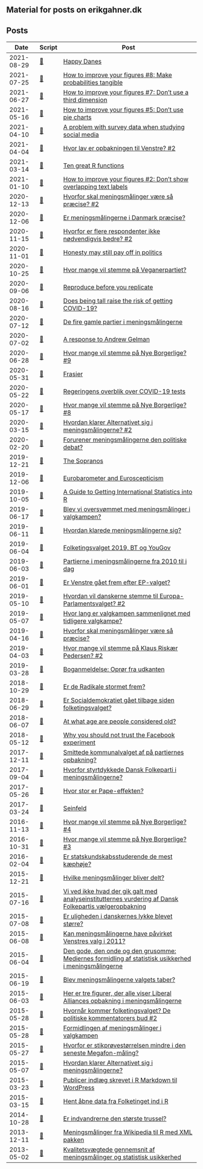 Material for posts on erikgahner.dk
---

## Posts

| Date |  Script | Post
| - | - | -
| 2021-08-29 | [🔗](https://github.com/erikgahner/posts/blob/master/2021/08-happydanes.R) | [Happy Danes](https://erikgahner.dk/2021/happy-danes/)
| 2021-07-25 | [🔗](https://github.com/erikgahner/posts/blob/master/2021/07-waffle.R) | [How to improve your figures #8: Make probabilities tangible](https://erikgahner.dk/2021/how-to-improve-your-figures-8-make-probabilities-tangible/)
| 2021-06-27 | [🔗](https://github.com/erikgahner/posts/blob/master/2021/06-3dcharts.R) | [How to improve your figures #7: Don’t use a third dimension](https://erikgahner.dk/2021/how-to-improve-your-figures-7-dont-use-a-third-dimension/)
| 2021-05-16 | [🔗](https://github.com/erikgahner/posts/blob/master/2021/05-piecharts.R) | [How to improve your figures #5: Don’t use pie charts](https://erikgahner.dk/2021/how-to-improve-your-figures-5-dont-use-pie-charts/)
| 2021-04-10 | [🔗](https://github.com/erikgahner/posts/blob/master/2021/04-ties.R) | [A problem with survey data when studying social media](https://erikgahner.dk/2021/a-problem-with-survey-data-when-studying-social-media/)
| 2021-04-04 | [🔗](https://github.com/erikgahner/posts/blob/master/2021/04-venstreopbakning.R) | [Hvor lav er opbakningen til Venstre? #2](https://erikgahner.dk/2021/hvor-lav-er-opbakningen-til-venstre-2/)
| 2021-03-14 | [🔗](https://github.com/erikgahner/posts/blob/master/2021/03-tengreatRfunctions.R) | [Ten great R functions](https://erikgahner.dk/2021/ten-great-r-functions/)
| 2021-01-10 | [🔗](https://github.com/erikgahner/posts/blob/master/2021/01-overlap_text.R) | [How to improve your figures #2: Don’t show overlapping text labels](https://erikgahner.dk/2021/how-to-improve-your-figures-2-dont-show-overlapping-text-labels/)
| 2020-12-13 | [🔗](https://github.com/erikgahner/posts/blob/master/2020/12-praecismaaling.R) | [Hvorfor skal meningsmålinger være så præcise? #2](https://erikgahner.dk/2020/hvorfor-skal-meningsmalinger-vaere-sa-praecise-2/)
| 2020-12-06 | [🔗](https://github.com/erikgahner/posts/blob/master/2020/12-korrekt.R) | [Er meningsmålingerne i Danmark præcise?](https://erikgahner.dk/2020/er-meningsmalingerne-i-danmark-praecise/)
| 2020-11-15 | [🔗](https://github.com/erikgahner/posts/blob/master/2020/11-respondenter.R) | [Hvorfor er flere respondenter ikke nødvendigvis bedre? #2](https://erikgahner.dk/2020/hvorfor-er-flere-respondenter-ikke-nodvendigvis-bedre-2/)
| 2020-11-01 | [🔗](https://github.com/erikgahner/posts/blob/master/2020/11-honesty.R) | [Honesty may still pay off in politics](https://erikgahner.dk/2020/honesty-may-still-pay-off-in-politics/)
| 2020-10-25 | [🔗](https://github.com/erikgahner/posts/blob/master/2020/10-veganerpartiet.R) | [Hvor mange vil stemme på Veganerpartiet?](https://erikgahner.dk/2020/hvor-mange-vil-stemme-pa-veganerpartiet/)
| 2020-09-06 | [🔗](https://github.com/erikgahner/posts/blob/master/2020/09-reproducereplicate.R) | [Reproduce before you replicate](https://erikgahner.dk/2020/reproduce-before-you-replicate/)
| 2020-08-16 | [🔗](https://github.com/erikgahner/posts/blob/master/2020/08-tall_covid19.R) | [Does being tall raise the risk of getting COVID-19?](https://erikgahner.dk/2020/does-being-tall-raise-the-risk-of-getting-covid-19/)
| 2020-07-12 | [🔗](https://github.com/erikgahner/posts/blob/master/2020/07-gallup4gamle.R) | [De fire gamle partier i meningsmålingerne](https://erikgahner.dk/2020/de-fire-gamle-partier-i-meningsmalingerne/)
| 2020-07-02 | [🔗](https://github.com/erikgahner/posts/blob/master/2020/07-longevity_gelman.R) | [A response to Andrew Gelman](https://erikgahner.dk/2020/a-response-to-andrew-gelman/)
| 2020-06-28 | [🔗](https://github.com/erikgahner/posts/blob/master/2020/06-NyeBorgerligeYouGov_2.R) | [Hvor mange vil stemme på Nye Borgerlige? #9](https://erikgahner.dk/2020/hvor-mange-vil-stemme-pa-nye-borgerlige-9/)
| 2020-05-31 | [🔗](https://github.com/erikgahner/posts/blob/master/2020/05-frasier.R) | [Frasier](https://erikgahner.dk/2020/frasier/)
| 2020-05-22 | [🔗](https://github.com/erikgahner/posts/blob/master/2020/05-covid-tests.R) | [Regeringens overblik over COVID-19 tests](https://erikgahner.dk/2020/regeringens-overblik-over-covid-19-tests/)
| 2020-05-17 | [🔗](https://github.com/erikgahner/posts/blob/master/2020/05-NyeBorgerligeYouGov.R) | [Hvor mange vil stemme på Nye Borgerlige? #8](https://erikgahner.dk/2020/hvor-mange-vil-stemme-pa-nye-borgerlige-8/)
| 2020-03-15 | [🔗](https://github.com/erikgahner/posts/blob/master/2020/03-alternativet.R) | [Hvordan klarer Alternativet sig i meningsmålingerne? #2](https://erikgahner.dk/2020/hvordan-klarer-alternativet-sig-i-meningsmalingerne-2/)
| 2020-02-20 | [🔗](https://github.com/erikgahner/posts/blob/master/2020/02-NyeBorgerligeDF.R) | [Forurener meningsmålingerne den politiske debat?](https://erikgahner.dk/2020/forurener-meningsmalingerne-den-politiske-debat/)
| 2019-12-21 | [🔗](https://github.com/erikgahner/posts/blob/master/2019/12-the_sopranos.R) | [The Sopranos](https://erikgahner.dk/2019/the-sopranos/)
| 2019-12-06 | [🔗](https://github.com/erikgahner/posts/blob/master/2019/12-eb-responserate.R) | [Eurobarometer and Euroscepticism](https://erikgahner.dk/2019/eurobarometer-and-euroscepticism/)
| 2019-10-05 | [🔗](https://github.com/erikgahner/posts/blob/master/2019/10-R_intstatistics.R) | [A Guide to Getting International Statistics into R](https://erikgahner.dk/2019/a-guide-to-getting-international-statistics-into-r/)
| 2019-06-17 | [🔗](https://github.com/erikgahner/posts/blob/master/2019/06-pollcalendar.R) | [Blev vi oversvømmet med meningsmålinger i valgkampen?](https://erikgahner.dk/2019/blev-vi-oversvommet-med-meningsmalinger-i-valgkampen/)
| 2019-06-11 | [🔗](https://github.com/erikgahner/posts/blob/master/2019/06-fv2019polls.R) | [Hvordan klarede meningsmålingerne sig?](https://erikgahner.dk/2019/hvordan-klarede-meningsmalingerne-sig/)
| 2019-06-04 | [🔗](https://github.com/erikgahner/posts/blob/master/2019/06-btyougov.R) | [Folketingsvalget 2019, BT og YouGov](https://erikgahner.dk/2019/folketingsvalget-2019-bt-og-yougov/)
| 2019-06-03 | [🔗](https://github.com/erikgahner/posts/blob/master/2019/06-meningsmaalinger-aarti.R) | [Partierne i meningsmålingerne fra 2010 til i dag](https://erikgahner.dk/2019/partierne-i-meningsmalingerne-fra-2010-til-i-dag/)
| 2019-06-01 | [🔗](https://github.com/erikgahner/posts/blob/master/2019/06-venstre-EP-megafon.R) | [Er Venstre gået frem efter EP-valget?](https://erikgahner.dk/2019/er-venstre-gaet-frem-efter-ep-valget/)
| 2019-05-10 | [🔗](https://github.com/erikgahner/posts/blob/master/2019/05-ep_ft_valg.R) | [Hvordan vil danskerne stemme til Europa-Parlamentsvalget? #2](http://erikgahner.dk/2019/hvordan-vil-danskerne-stemme-til-europa-parlamentsvalget-2/)
| 2019-05-07 | [🔗](https://github.com/erikgahner/posts/blob/master/2019/05-valgkamplaengde.R) | [Hvor lang er valgkampen sammenlignet med tidligere valgkampe?](http://erikgahner.dk/2019/hvor-lang-er-valgkampen-sammenlignet-med-tidligere-valgkampe-2/)
| 2019-04-16 | [🔗](https://github.com/erikgahner/posts/blob/master/2019/04-usikkerhed.R) | [Hvorfor skal meningsmålinger være så præcise?](http://erikgahner.dk/2019/hvorfor-skal-meningsmalinger-vaere-sa-praecise/)
| 2019-04-03 | [🔗](https://github.com/erikgahner/posts/blob/master/2019/04-klaus.R) | [Hvor mange vil stemme på Klaus Riskær Pedersen? #2](http://erikgahner.dk/2019/hvor-mange-vil-stemme-pa-klaus-riskaer-pedersen-2/)
| 2019-03-28 | [🔗](https://github.com/erikgahner/posts/blob/master/2019/03-fv2015.R) | [Boganmeldelse: Oprør fra udkanten](http://erikgahner.dk/2019/boganmeldelse-opror-fra-udkanten/)
| 2018-10-29 | [🔗](https://github.com/erikgahner/posts/blob/master/2018/10-radikale.R) | [Er de Radikale stormet frem?](http://erikgahner.dk/2018/er-de-radikale-stormet-frem/)
| 2018-06-29 | [🔗](https://github.com/erikgahner/posts/blob/master/2018/06-socMegafon.R) | [Er Socialdemokratiet gået tilbage siden folketingsvalget?](http://erikgahner.dk/2018/er-socialdemokratiet-gaet-tilbage-siden-folketingsvalget/) 
| 2018-06-07 | [🔗](https://github.com/erikgahner/posts/blob/master/2018/06-old-age.R) | [At what age are people considered old?](http://erikgahner.dk/2018/at-what-age-are-people-considered-old/)
| 2018-05-12 | [🔗](https://github.com/erikgahner/posts/blob/master/2018/05-facebook.R) | [Why you should not trust the Facebook experiment](http://erikgahner.dk/2018/why-you-should-not-trust-the-facebook-experiment/)
| 2017-12-11 | [🔗](https://github.com/erikgahner/posts/blob/master/2017/12-kv17.R) | [Smittede kommunalvalget af på partiernes opbakning?](http://erikgahner.dk/2017/smittede-kommunalvalget-af-pa-partiernes-opbakning/)
| 2017-09-04 | [🔗](https://github.com/erikgahner/posts/blob/master/2017/09-megafon.R) | [Hvorfor styrtdykkede Dansk Folkeparti i meningsmålingerne?](https://erikgahner.dk/2017/hvorfor-styrtdykkede-dansk-folkeparti-i-meningsmalingerne/)
| 2017-05-26 | [🔗](https://github.com/erikgahner/posts/blob/master/2017/05-pape.R) | [Hvor stor er Pape-effekten?](https://erikgahner.dk/2017/hvor-stor-er-pape-effekten/)
| 2017-03-24 | [🔗](https://github.com/erikgahner/posts/blob/master/2017/03-seinfeld.R) | [Seinfeld](https://erikgahner.dk/2017/seinfeld/)
| 2016-11-13 | [🔗](https://github.com/erikgahner/posts/blob/master/2016/11-nbfirms.R) | [Hvor mange vil stemme på Nye Borgerlige? #4](https://erikgahner.dk/2016/hvor-mange-vil-stemme-paa-nye-borgerlige-4/)
| 2016-10-31 | [🔗](https://github.com/erikgahner/posts/blob/master/2016/10-nyeborgerlige.R) | [Hvor mange vil stemme på Nye Borgerlige? #3](https://erikgahner.dk/2016/hvor-mange-vil-stemme-paa-nye-borgerlige-3/)
| 2016-02-04 | [🔗](https://github.com/erikgahner/posts/blob/master/2016/02-overconfidence.r) | [Er statskundskabsstuderende de mest kæphøje?](https://erikgahner.dk/2016/er-statskundskabsstuderende-de-mest-kaephoeje/)
| 2015-12-21 | [🔗](https://github.com/erikgahner/posts/blob/master/2015/12_samuelsen.R) | [Hvilke meningsmålinger bliver delt?](https://erikgahner.dk/2015/hvilke-meningsmaalinger-bliver-delt/)
| 2015-07-16 | [🔗](https://github.com/erikgahner/posts/blob/master/2015/07_danskfolkeparti.R) | [Vi ved ikke hvad der gik galt med analyseinstitutternes vurdering af Dansk Folkepartis vælgeropbakning](https://erikgahner.dk/2015/vi-ved-ikke-hvad-der-gik-galt-med-analyseinstitutternes-vurdering-af-dansk-folkepartis-vaelgeropbakning/)
| 2015-07-08 | [🔗](https://github.com/erikgahner/posts/blob/master/2015/07_lykke.R) | [Er uligheden i danskernes lykke blevet større?](https://erikgahner.dk/2015/er-uligheden-i-danskernes-lykke-blevet-stoerre/)
| 2015-06-08 | [🔗](https://github.com/erikgahner/posts/blob/master/2015/06_venstre2011.R) | [Kan meningsmålingerne have påvirket Venstres valg i 2011?](http://erikgahner.dk/2015/06/08/kan-meningsmaalingerne-have-paavirket-venstres-valg-i-2011/)
| 2015-06-04 | [🔗](https://github.com/erikgahner/posts/blob/master/2015/06_usikkerhed_blok.R) | [Den gode, den onde og den grusomme: Mediernes formidling af statistisk usikkerhed i meningsmålingerne](https://erikgahner.dk/2015/den-gode-den-onde-og-den-grusomme-mediernes-formidling-af-statistisk-usikkerhed-i-meningsmaalingerne/)
| 2015-06-19 | [🔗](https://github.com/erikgahner/posts/blob/master/2015/06_2015valg.R) | [Blev meningsmålingerne valgets taber?](https://erikgahner.dk/2015/blev-meningsmaalingerne-valgets-taber/)
| 2015-06-03 | [🔗](https://github.com/erikgahner/posts/blob/master/2015/06_liberalalliance.R) | [Her er tre figurer, der alle viser Liberal Alliances opbakning i meningsmålingerne](https://erikgahner.dk/2015/her-er-tre-figurer-der-alle-viser-liberal-alliances-opbakning-i-meningsmaalingerne/)
| 2015-05-28 | [🔗](https://github.com/erikgahner/posts/blob/master/2015/05_kommentatorer.R) | [Hvornår kommer folketingsvalget? De politiske kommentatorers bud #2](https://erikgahner.dk/2015/hvornaar-kommer-folketingsvalget-de-politiske-kommentatorers-bud-2/) 
| 2015-05-28 | [🔗](https://github.com/erikgahner/posts/blob/master/2015/05_fv15_day1.R) | [Formidlingen af meningsmålinger i valgkampen](https://erikgahner.dk/2015/formidlingen-af-meningsmaalinger-i-valgkampen/) 
| 2015-05-27 | [🔗](https://github.com/erikgahner/posts/blob/master/2015/05_megafon.R) | [Hvorfor er stikprøvestørrelsen mindre i den seneste Megafon-måling?](https://erikgahner.dk/2015/hvorfor-er-stikproevestoerrelsen-mindre-i-den-seneste-megafon-maaling/) 
| 2015-05-07 | [🔗](https://github.com/erikgahner/posts/blob/master/2015/05_alternativet.R) | [Hvordan klarer Alternativet sig i meningsmålingerne?](https://erikgahner.dk/2015/hvordan-klarer-alternativet-sig-i-meningsmaalingerne/)
| 2015-03-23 | [🔗](https://github.com/erikgahner/posts/blob/master/2015/03_r2wp.Rmd) | [Publicer indlæg skrevet i R Markdown til WordPress](https://erikgahner.dk/2015/publicer-indlaeg-skrevet-i-r-markdown-til-wordpress/) 
| 2015-03-15 | [🔗](https://github.com/erikgahner/posts/blob/master/2015/03_ft_afstemning.Rmd) | [Hent åbne data fra Folketinget ind i R](http://erikgahner.dk/2015/03/15/hent-aabne-data-fra-folketinget-ind-i-r/)
| 2014-10-28 | [🔗](https://github.com/erikgahner/posts/blob/master/2014/10_indvandreretrussel.R) | [Er indvandrerne den største trussel?](https://erikgahner.dk/2014/er-indvandrerne-den-stoerste-trussel/)
| 2013-12-11 | [🔗](https://github.com/erikgahner/posts/blob/master/2013/12_meningsmaalingerwikixml.R) | [Meningsmålinger fra Wikipedia til R med XML pakken](https://erikgahner.dk/2013/meningsmalinger-fra-wikipedia-til-r-med-xml-pakken/) 
| 2013-05-02 | [🔗](https://github.com/erikgahner/posts/blob/master/2013/05_kvalitetsvaegtet.R) | [Kvalitetsvægtede gennemsnit af meningsmålinger og statistisk usikkerhed](https://erikgahner.dk/2013/kvalitetsvaegtede-gennemsnit-af-meningsmalinger-og-statistisk-usikkerhed/) 
